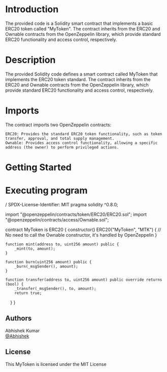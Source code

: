 # Introduction

The provided code is a Solidity smart contract that implements a basic ERC20 token called "MyToken". The contract inherits from the ERC20 and Ownable contracts from the OpenZeppelin library, which provide standard ERC20 functionality and access control, respectively.


# Description

  The provided Solidity code defines a smart contract called MyToken that implements the ERC20 token standard. The contract inherits from the ERC20 and Ownable contracts from the OpenZeppelin library, which provide standard ERC20 functionality and access control, respectively.


# Imports

The contract imports two OpenZeppelin contracts:

    ERC20: Provides the standard ERC20 token functionality, such as token transfer, approval, and total supply management.
    Ownable: Provides access control functionality, allowing a specific address (the owner) to perform privileged actions.


# Getting Started

# Executing program

/ SPDX-License-Identifier: MIT
pragma solidity ^0.8.0;

import "@openzeppelin/contracts/token/ERC20/ERC20.sol";
import "@openzeppelin/contracts/access/Ownable.sol";

contract MyToken is ERC20 {
    constructor() ERC20("MyToken", "MTK") {
        // No need to call the Ownable constructor, it's handled by OpenZeppelin
    }

    function mint(address to, uint256 amount) public {
        _mint(to, amount);
    }

    function burn(uint256 amount) public {
        _burn(_msgSender(), amount);
    }

    function transfer(address to, uint256 amount) public override returns (bool) {
        _transfer(_msgSender(), to, amount);
        return true;
    }
}





## Authors

Abhishek Kumar  
[@Abhishek](https://www.linkedin.com/in/abhishek-kumar-75273024b/)


## License

This MyToken is licensed under the MIT License 
